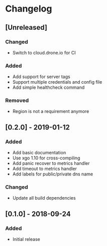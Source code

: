 # Changelog

## [Unreleased]

### Changed

* Switch to cloud.drone.io for CI

### Added

* Add support for server tags
* Support multiple credentials and config file
* Add simple healthcheck command

### Removed

* Region is not a requirement anymore

## [0.2.0] - 2019-01-12

### Added

* Add basic documentation
* Use xgo 1.10 for cross-compiling
* Add panic recover to metrics handler
* Add timeout to metrics handler
* Add labels for public/private dns name

### Changed

* Update all build dependencies

## [0.1.0] - 2018-09-24

### Added

* Initial release
